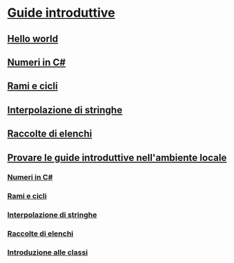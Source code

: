 # [Guide introduttive](index.md)
## [Hello world](hello-world.yml)
## [Numeri in C#](numbers-in-csharp.yml)
## [Rami e cicli](branches-and-loops.yml)
## [Interpolazione di stringhe](interpolated-strings.yml)
## [Raccolte di elenchi](list-collection.yml)
## [Provare le guide introduttive nell'ambiente locale](local-environment.md)
### [Numeri in C#](numbers-in-csharp-local.md)
### [Rami e cicli](branches-and-loops-local.md)
### [Interpolazione di stringhe](interpolated-strings-local.md)
### [Raccolte di elenchi](arrays-and-collections.md)
### [Introduzione alle classi](introduction-to-classes.md)
